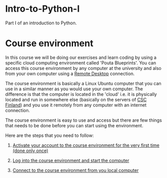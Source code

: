# Intro-to-Python-I
Part I of an introduction to Python.

# Course environment

In this course we will be doing our exercises and learn coding by using a specific cloud computing environment called 'Pouta Blueprints'. 
You can access this course environment by any computer at the university and also from your own computer using a 
[Remote Desktop](https://en.wikipedia.org/wiki/Remote_desktop_software) connection. 

The course environment is basically a Linux Ubuntu computer that you can use in a similar manner as you would use your own computer. 
The difference is that the computer is located in the 'cloud' i.e. it is physically located and run in somewhere else 
(basically on the servers of [CSC Finland](https://www.csc.fi/home)) and you use it remotely from any computer with an internet connection.

The course environment is easy to use and access but there are few things that needs to be done before you can start using the environment. 

Here are the steps that you need to follow:

 1. [Activate your account to the course environment for the very first time (done only once)](activate-pb-account.md)
 
 2. [Log into the course environment and start the computer](log-in-to-pb-and-access.md)
 
 3. [Connect to the course environment from you local computer](log-in-to-pb-and-access.md#access)
 

